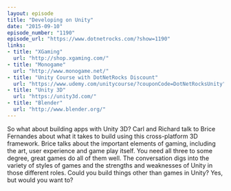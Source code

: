 ```yaml
---
layout: episode
title: "Developing on Unity"
date: "2015-09-10"
episode_number: "1190"
episode_url: "https://www.dotnetrocks.com/?show=1190"
links:
- title: "XGaming"
  url: "http://shop.xgaming.com/"
- title: "Monogame"
  url: "http://www.monogame.net/"
- title: "Unity Course with DotNetRocks Discount"
  url: "https://www.udemy.com/unitycourse/?couponCode=DotNetRocksUnity"
- title: "Unity 3D"
  url: "https://unity3d.com/"
- title: "Blender"
  url: "http://www.blender.org/"
---
```


So what about building apps with Unity 3D? Carl and Richard talk to Brice Fernandes about what it takes to build using this cross-platform 3D framework. Brice talks about the important elements of gaming, including the art, user experience and game play itself. You need all three to some degree, great games do all of them well. The conversation digs into the variety of styles of games and the strengths and weaknesses of Unity in those different roles. Could you build things other than games in Unity? Yes, but would you want to?
